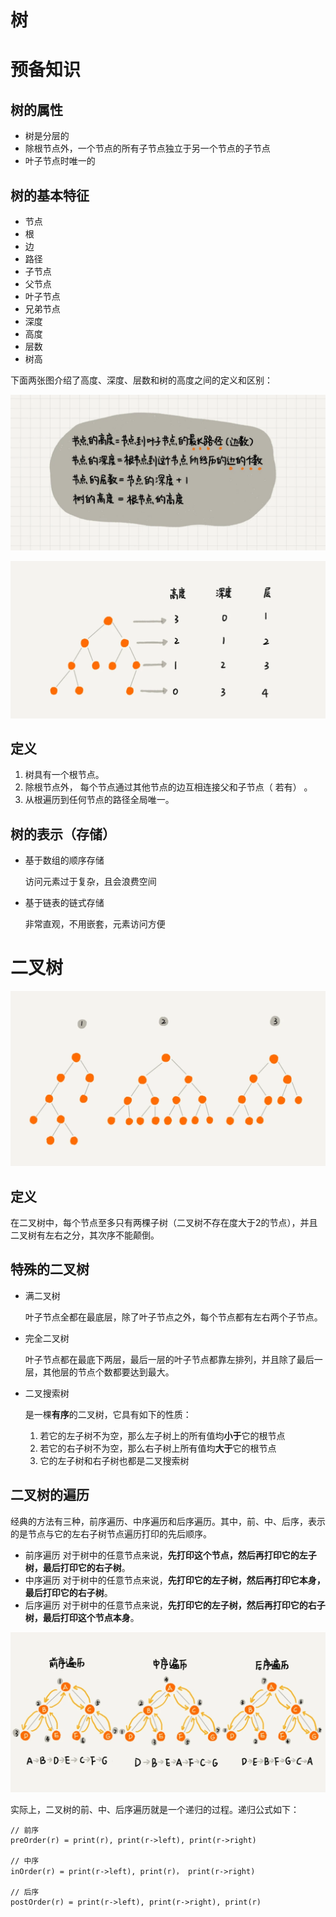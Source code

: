 # 树

# 预备知识

## 树的属性

- 树是分层的
- 除根节点外，一个节点的所有子节点独立于另一个节点的子节点
- 叶子节点时唯一的

## 树的基本特征

- 节点
- 根
- 边
- 路径
- 子节点
- 父节点
- 叶子节点
- 兄弟节点
- 深度
- 高度
- 层数
- 树高

下面两张图介绍了高度、深度、层数和树的高度之间的定义和区别：

![](../../笔记图片/26-数据结构与算法/树.webp)

![](../../笔记图片/26-数据结构与算法/3.webp)

## 定义

1. 树具有一个根节点。
2. 除根节点外， 每个节点通过其他节点的边互相连接父和子节点（ 若有） 。
3. 从根遍历到任何节点的路径全局唯一。

## 树的表示（存储）

- 基于数组的顺序存储
  
    访问元素过于复杂，且会浪费空间
    
- 基于链表的链式存储
  
    非常直观，不用嵌套，元素访问方便


# 二叉树

![](../../笔记图片/26-数据结构与算法/二叉树.webp)

## 定义

在二叉树中，每个节点至多只有两棵子树（二叉树不存在度大于2的节点），并且二叉树有左右之分，其次序不能颠倒。

## 特殊的二叉树

- 满二叉树
  
    叶子节点全都在最底层，除了叶子节点之外，每个节点都有左右两个子节点。
    
- 完全二叉树
  
    叶子节点都在最底下两层，最后一层的叶子节点都靠左排列，并且除了最后一层，其他层的节点个数都要达到最大。
* 二叉搜索树

	是一棵**有序**的二叉树，它具有如下的性质：
	1. 若它的左子树不为空，那么左子树上的所有值均**小于**它的根节点
	2. 若它的右子树不为空，那么右子树上所有值均**大于**它的根节点
	3. 它的左子树和右子树也都是二叉搜索树

## 二叉树的遍历
经典的方法有三种，前序遍历、中序遍历和后序遍历。其中，前、中、后序，表示的是节点与它的左右子树节点遍历打印的先后顺序。
* 前序遍历
	对于树中的任意节点来说，**先打印这个节点，然后再打印它的左子树，最后打印它的右子树**。
* 中序遍历
	对于树中的任意节点来说，**先打印它的左子树，然后再打印它本身，最后打印它的右子树**。
* 后序遍历
	对于树中的任意节点来说，**先打印它的左子树，然后再打印它的右子树，最后打印这个节点本身**。

![](../../笔记图片/26-数据结构与算法/遍历.webp)

实际上，二叉树的前、中、后序遍历就是一个递归的过程。递归公式如下：
```
// 前序
preOrder(r) = print(r), print(r->left), print(r->right)

// 中序
inOrder(r) = print(r->left), print(r)， print(r->right)

// 后序
postOrder(r) = print(r->left), print(r->right), print(r)
```

